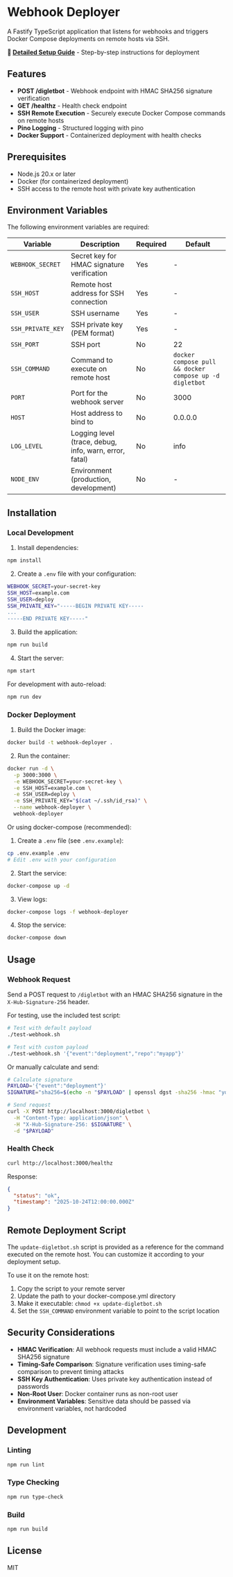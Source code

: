 # Webhook Deployer

A Fastify TypeScript application that listens for webhooks and triggers Docker Compose deployments on remote hosts via SSH.

**📖 [Detailed Setup Guide](SETUP.md)** - Step-by-step instructions for deployment

## Features

- **POST /digletbot** - Webhook endpoint with HMAC SHA256 signature verification
- **GET /healthz** - Health check endpoint
- **SSH Remote Execution** - Securely execute Docker Compose commands on remote hosts
- **Pino Logging** - Structured logging with pino
- **Docker Support** - Containerized deployment with health checks

## Prerequisites

- Node.js 20.x or later
- Docker (for containerized deployment)
- SSH access to the remote host with private key authentication

## Environment Variables

The following environment variables are required:

| Variable | Description | Required | Default |
|----------|-------------|----------|---------|
| `WEBHOOK_SECRET` | Secret key for HMAC signature verification | Yes | - |
| `SSH_HOST` | Remote host address for SSH connection | Yes | - |
| `SSH_USER` | SSH username | Yes | - |
| `SSH_PRIVATE_KEY` | SSH private key (PEM format) | Yes | - |
| `SSH_PORT` | SSH port | No | 22 |
| `SSH_COMMAND` | Command to execute on remote host | No | `docker compose pull && docker compose up -d digletbot` |
| `PORT` | Port for the webhook server | No | 3000 |
| `HOST` | Host address to bind to | No | 0.0.0.0 |
| `LOG_LEVEL` | Logging level (trace, debug, info, warn, error, fatal) | No | info |
| `NODE_ENV` | Environment (production, development) | No | - |

## Installation

### Local Development

1. Install dependencies:
```bash
npm install
```

2. Create a `.env` file with your configuration:
```bash
WEBHOOK_SECRET=your-secret-key
SSH_HOST=example.com
SSH_USER=deploy
SSH_PRIVATE_KEY="-----BEGIN PRIVATE KEY-----
...
-----END PRIVATE KEY-----"
```

3. Build the application:
```bash
npm run build
```

4. Start the server:
```bash
npm start
```

For development with auto-reload:
```bash
npm run dev
```

### Docker Deployment

1. Build the Docker image:
```bash
docker build -t webhook-deployer .
```

2. Run the container:
```bash
docker run -d \
  -p 3000:3000 \
  -e WEBHOOK_SECRET=your-secret-key \
  -e SSH_HOST=example.com \
  -e SSH_USER=deploy \
  -e SSH_PRIVATE_KEY="$(cat ~/.ssh/id_rsa)" \
  --name webhook-deployer \
  webhook-deployer
```

Or using docker-compose (recommended):

1. Create a `.env` file (see `.env.example`):
```bash
cp .env.example .env
# Edit .env with your configuration
```

2. Start the service:
```bash
docker-compose up -d
```

3. View logs:
```bash
docker-compose logs -f webhook-deployer
```

4. Stop the service:
```bash
docker-compose down
```

## Usage

### Webhook Request

Send a POST request to `/digletbot` with an HMAC SHA256 signature in the `X-Hub-Signature-256` header.

For testing, use the included test script:

```bash
# Test with default payload
./test-webhook.sh

# Test with custom payload
./test-webhook.sh '{"event":"deployment","repo":"myapp"}'
```

Or manually calculate and send:

```bash
# Calculate signature
PAYLOAD='{"event":"deployment"}'
SIGNATURE="sha256=$(echo -n "$PAYLOAD" | openssl dgst -sha256 -hmac "your-secret-key" | awk '{print $2}')"

# Send request
curl -X POST http://localhost:3000/digletbot \
  -H "Content-Type: application/json" \
  -H "X-Hub-Signature-256: $SIGNATURE" \
  -d "$PAYLOAD"
```

### Health Check

```bash
curl http://localhost:3000/healthz
```

Response:
```json
{
  "status": "ok",
  "timestamp": "2025-10-24T12:00:00.000Z"
}
```

## Remote Deployment Script

The `update-digletbot.sh` script is provided as a reference for the command executed on the remote host. You can customize it according to your deployment setup.

To use it on the remote host:

1. Copy the script to your remote server
2. Update the path to your docker-compose.yml directory
3. Make it executable: `chmod +x update-digletbot.sh`
4. Set the `SSH_COMMAND` environment variable to point to the script location

## Security Considerations

- **HMAC Verification**: All webhook requests must include a valid HMAC SHA256 signature
- **Timing-Safe Comparison**: Signature verification uses timing-safe comparison to prevent timing attacks
- **SSH Key Authentication**: Uses private key authentication instead of passwords
- **Non-Root User**: Docker container runs as non-root user
- **Environment Variables**: Sensitive data should be passed via environment variables, not hardcoded

## Development

### Linting

```bash
npm run lint
```

### Type Checking

```bash
npm run type-check
```

### Build

```bash
npm run build
```

## License

MIT
